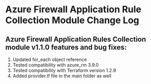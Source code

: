 # Azure Firewall Application Rule Collection Module Change Log

## Azure Firewall Application Rules Collection module v1.1.0 features and bug fixes:

1. Updated for_each object reference
2. Tested compatibility with azure_rm 3.9.0
3. Tested compatibility with Terraform version 1.2.9
4. Added provider.tf file in the main folder as well